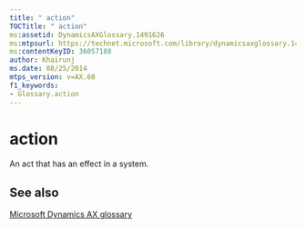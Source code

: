 ```yaml
---
title: " action"
TOCTitle: " action"
ms:assetid: DynamicsAXGlossary.1491626
ms:mtpsurl: https://technet.microsoft.com/library/dynamicsaxglossary.1491626(v=AX.60)
ms:contentKeyID: 36057188
author: Khairunj
ms.date: 08/25/2014
mtps_version: v=AX.60
f1_keywords:
- Glossary.action
---
```


# action

An act that has an effect in a system.

## See also

[Microsoft Dynamics AX glossary](glossary/microsoft-dynamics-ax-glossary.md)

  


